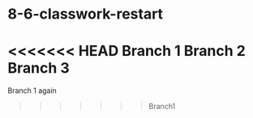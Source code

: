 # 8-6-classwork-restart
<<<<<<< HEAD
Branch 1
Branch 2
Branch 3
=======
Branch 1 again
>>>>>>> Branch1
